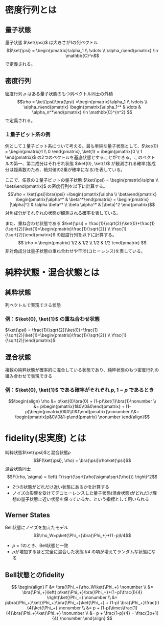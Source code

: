 # 密度行列とは
## 量子状態
量子状態 $\ket{\psi}$ は大きさが1の列ベクトル $$\ket{\psi} = \begin{pmatrix}\alpha_1 \\ \vdots \\ \alpha_n\end{pmatrix} \in \mathbb{C}^n$$ で定義される。

## 密度行列
密度行列 $\rho$ はある量子状態のもつ列ベクトル同士の外積 $$\rho = \ket{\psi}\bra{\psi} =\begin{pmatrix}\alpha_1 \\ \vdots \\ \alpha_n\end{pmatrix} \begin{pmatrix}\alpha_1^* & \dots & \alpha_n^*\end{pmatrix} \in \mathbb{C}^{n^2} $$ で定義される。

### １量子ビット系の例
例として１量子ビット系について考える。最も単純な量子状態として、$\ket{0} = \begin{pmatrix}1 \\ 0 \end{pmatrix}, \ket{1} = \begin{pmatrix}0 \\ 1 \end{pmatrix}$ の2つのベクトルを基底状態とすることができる。このベクトルの第一、第二成分はそれぞれ状態 $\ket{0}, \ket{1}$ が観測される確率(各成分は複素数のため、絶対値の2乗が確率になる)を表している。

ここで、任意の１量子ビットの量子状態 $\ket{\psi} = \begin{pmatrix}\alpha \\ \beta\end{pmatrix}$ の密度行列を以下に計算する。 
$$\rho = \ket{\psi}\bra{\psi} =\begin{pmatrix}\alpha \\ \beta\end{pmatrix} \begin{pmatrix}\alpha^* & \beta^*\end{pmatrix} = \begin{pmatrix}
  |\alpha|^2 & \alpha \beta^* \\
  \beta \alpha^* & |\beta|^2
\end{pmatrix}$$
対角成分がそれぞれの状態が観測される確率を表している。

また、重ね合わせ状態である $\ket{\psi} = \frac{1}{\sqrt{2}}\ket{0}+\frac{1}{\sqrt{2}}\ket{1}=\begin{pmatrix}\frac{1}{\sqrt{2}} \\ \frac{1}{\sqrt{2}}\end{pmatrix}$ の密度行列を以下に計算する。
$$
\rho = \begin{pmatrix}
  1/2 & 1/2 \\
  1/2 & 1/2
\end{pmatrix}
$$
非対角成分は量子状態の重ね合わせや干渉(コヒーレンス)を表している。

# 純粋状態・混合状態とは
## 純粋状態
列ベクトルで表現できる状態
### 例：$\ket{0}, \ket{1}$ の重ね合わせ状態
$\ket{\psi} = \frac{1}{\sqrt{2}}\ket{0}+\frac{1}{\sqrt{2}}\ket{1}=\begin{pmatrix}\frac{1}{\sqrt{2}} \\ \frac{1}{\sqrt{2}}\end{pmatrix}$

## 混合状態
複数の純粋状態が確率的に混合している状態であり、純粋状態のもつ密度行列の組み合わせで表現できる
### 例：$\ket{0}, \ket{1}$ である確率がそれぞれ $p, 1-p$ であるとき
$$\begin{align}
  \rho &= p\ket{0}\bra{0} + (1-p)\ket{1}\bra{1}\nonumber \\
&= p\begin{pmatrix}1&0\\0&0\end{pmatrix} + (1-p)\begin{pmatrix}0&0\\0&1\end{pmatrix}\nonumber \\&= \begin{pmatrix}p&0\\0&1-p\end{pmatrix} \nonumber
\end{align}$$

# fidelity(忠実度) とは
純粋状態$\ket{\psi}$と混合状態$\rho$
$$F(\ket{\psi}, \rho) = \bra{\psi}\rho\ket{\psi}$$
混合状態同士
$$F(\rho, \sigma) = \left( Tr\sqrt{\sqrt{\rho}\sigma\sqrt{\rho}}) \right)^2$$
- 2つの状態がどれだけ近い状態にあるかを計算する
- ノイズの影響を受けてデコヒーレンスした量子状態(混合状態)がどれだけ理想の量子状態に近い状態を保っているか、という指標として用いられる
## Werner States
Bell状態にノイズを加えたモデル
$$\rho_W=p\ket{\Phi_+}\bra{\Phi_+}+(1−p)I/4
​$$
- $p=1$のとき、Bell状態と一致
- $p$が増加するほど完全に混合した状態 $I/4$ の項が増えてランダムな状態になる
## Bell状態とのfidelity
$$ \begin{align}
F &= \bra{\Phi_+}\rho_W\ket{\Phi_+} \nonumber \\
&= \bra{\Phi_+}\left( p\ket{\Phi_+}\bra{\Phi_+}+(1−p)\frac{I}{4} \right)\ket{\Phi_+} \nonumber \\
&= p\bra{\Phi_+}\ket{\Phi_+}\bra{\Phi_+}\ket{\Phi_+} + (1-p) \bra{\Phi_+}\frac{I}{4}\ket{\Phi_+} \nonumber \\
&= p + (1-p)\times\frac{1}{4}\bra{\Phi_+}\ket{\Phi_+} \nonumber \\
&= p + \frac{1-p}{4} = \frac{3p+1}{4} \nonumber
\end{align} $$